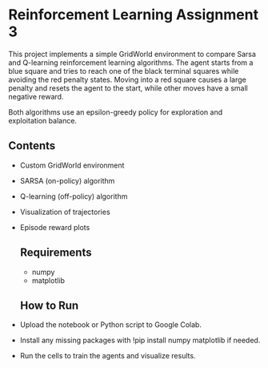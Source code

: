 # Reinforcement Learning Assignment 3
This project implements a simple GridWorld environment to compare Sarsa and Q-learning reinforcement learning algorithms. The agent starts from a blue square and tries to reach one of the black terminal squares while avoiding the red penalty states. Moving into a red square causes a large penalty and resets the agent to the start, while other moves have a small negative reward.

Both algorithms use an epsilon-greedy policy for exploration and exploitation balance.

## Contents
- Custom GridWorld environment
- SARSA (on-policy) algorithm
- Q-learning (off-policy) algorithm
- Visualization of trajectories
- Episode reward plots

  ##  Requirements
  - numpy
  - matplotlib
 
   ## How to Run
 - Upload the notebook or Python script to Google Colab.

- Install any missing packages with !pip install numpy matplotlib if needed.

- Run the cells to train the agents and visualize results.
  
